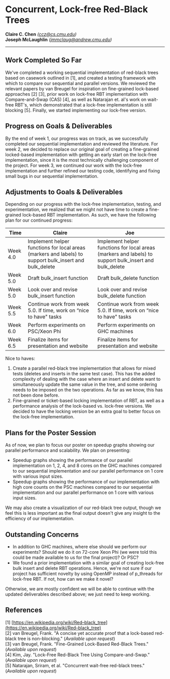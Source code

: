 # Concurrent, Lock-free Red-Black Trees

**Claire C. Chen** *(ccz@cs.cmu.edu)*  
**Joseph McLaughlin** *(jmmclaug@andrew.cmu.edu)*

---

## Work Completed So Far

We've completed a working sequential implementation of red-black trees based on casework outlined in [1], and created a testing framework with which to compare our sequential and parallel versions. We reviewed the relevant papers by van Breugel for inspiration on fine-grained lock-based approaches [2] [3], prior work on lock-free RBT implementation with Compare-and-Swap (CAS) [4], as well as Natarajan et. al's work on wait-free RBT's, which demonstrated that a lock-free implementation is still blocking [5]. Finally, we started implementing our lock-free version.

## Progress on Goals & Deliverables

By the end of week 1, our progress was on track, as we successfully completed our sequential implementation and reviewed the literature. For week 2, we decided to replace our original goal of creating a fine-grained locked-based implementation with getting an early start on the lock-free implementation, since it is the most technically challenging component of the project. For week 3, we continued our work with the lock-free implementation and further refined our testing code, identifying and fixing small bugs in our sequential implementation.

## Adjustments to Goals & Deliverables

Depending on our progress with the lock-free implementation, testing, and experimentation, we realized that we might not have time to create a fine-grained lock-based RBT implementation. As such, we have the following plan for our continued progress:

| Time          | Claire                                          | Joe                                           |
|---------------|-------------------------------------------------|-----------------------------------------------|
| Week 4.0      | Implement helper functions for local areas (markers and labels) to support bulk_insert and bulk_delete   | Implement helper functions for local areas (markers and labels) to support bulk_insert and bulk_delete |
| Week 5.0      | Draft bulk_insert function                      | Draft bulk_delete function                   |
| Week 5.0      | Look over and revise bulk_insert function       | Look over and revise bulk_delete function    |
| Week 5.5      | Continue work from week 5.0. If time, work on “nice to have" tasks | Continue work from week 5.0. If time, work on “nice to have" tasks   |
| Week 6.0      | Perform experiments on PSC/Xeon Phi             | Perform experiments on GHC machines           |
| Week 6.5      | Finalize items for presentation and website     | Finalize items for presentation and website |

Nice to haves:
1. Create a parallel red-black tree implementation that allows for mixed tests (deletes and inserts in the same test case). This has the added complexity of dealing with the case where an insert and delete want to simultaneously update the same value in the tree, and some ordering needs to be imposed on the two operations. As far as we know, this has not been done before.
2. Fine-grained or ticket-based locking implementation of RBT, as well as a performance analysis of the lock-based vs. lock-free versions. We decided to have the locking version be an extra goal to better focus on the lock-free implementation.

## Plans for the Poster Session

As of now, we plan to focus our poster on speedup graphs showing our parallel performance and scalability. We plan on presenting:

- Speedup graphs showing the performance of our parallel implementation on 1, 2, 4, and 8 cores on the GHC machines compared to our sequential implementation and our parallel performance on 1 core with various input sizes.
- Speedup graphs showing the performance of our implementation with high core counts on the PSC machines compared to our sequential implementation and our parallel performance on 1 core with various input sizes.

We may also create a visualization of our red-black tree output, though we feel this is less important as the final output doesn't give any insight to the efficiency of our implementation.

## Outstanding Concerns

- In addition to GHC machines, where else should we perform our experiments? Should we do it on 72-core Xeon Phi (we were told this could be made available to us for the final project)? Or PSC?
- We found a prior implementation with a similar goal of creating lock-free bulk insert and delete RBT operations. Hence, we're not sure if our project has sufficient novelty by using OpenMP instead of p\_threads for lock-free RBT. If not, how can we make it novel?

Otherwise, we are mostly confident we will be able to continue with the updated deliverables described above; we just need to keep working.

## References

[1] [https://en.wikipedia.org/wiki/Red–black_tree](https://en.wikipedia.org/wiki/Red–black_tree)  
[2] van Breugel, Frank. "A concise yet accurate proof that a lock-based red-black tree is non-blocking." (*Available upon request*)  
[3] van Breugel, Frank. "Fine-Grained Lock-Based Red-Black Trees." (*Available upon request*)  
[4] Kim, Jay. "Lock-Free Red-Black Tree Using Compare-and-Swap." (*Available upon request*)  
[5] Natarajan, Sriram, et al. "Concurrent wait-free red-black trees." (*Available upon request*)
